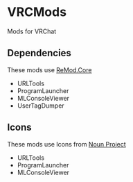 # VRCMods
 Mods for VRChat

## Dependencies
 These mods use [ReMod.Core](https://github.com/RequiDev/ReMod.Core)
 - URLTools
 - ProgramLauncher
 - MLConsoleViewer
 - UserTagDumper

## Icons
 These mods use Icons from [Noun Project](https://thenounproject.com/)
 - URLTools
 - ProgramLauncher
 - MLConsoleViewer
